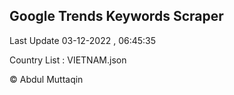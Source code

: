 

## Google Trends Keywords Scraper 
 
Last Update 03-12-2022 , 06:45:35

Country List :
VIETNAM.json



© Abdul Muttaqin 
